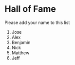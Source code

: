 # Hall of Fame
Please add your name to this list

1. Jose
2. Alex
3. Benjamin
4. Nick
5. Matthew
6. Jeff

